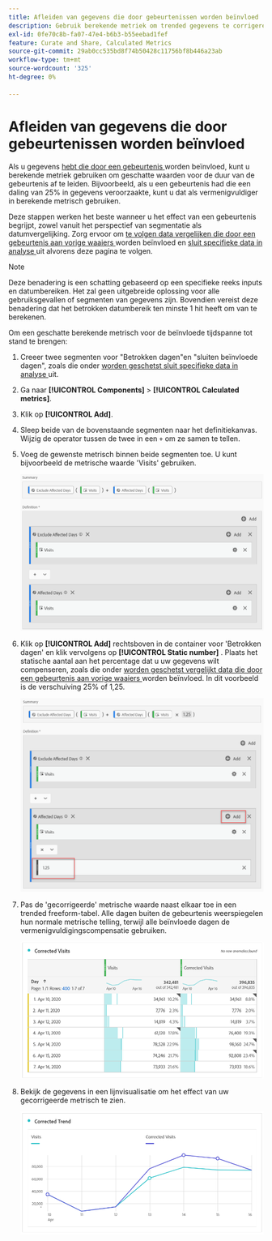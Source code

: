 ```yaml
---
title: Afleiden van gegevens die door gebeurtenissen worden beïnvloed
description: Gebruik berekende metriek om trended gegevens te corrigeren die door een gebeurtenis worden beïnvloed.
exl-id: 0fe70c8b-fa07-47e4-b6b3-b55eebad1fef
feature: Curate and Share, Calculated Metrics
source-git-commit: 29ab0cc535bd8f74b50428c11756bf8b446a23ab
workflow-type: tm+mt
source-wordcount: '325'
ht-degree: 0%

---
```


# Afleiden van gegevens die door gebeurtenissen worden beïnvloed

Als u gegevens [ hebt die door een gebeurtenis ](overview.md) worden beïnvloed, kunt u berekende metriek gebruiken om geschatte waarden voor de duur van de gebeurtenis af te leiden. Bijvoorbeeld, als u een gebeurtenis had die een daling van 25% in gegevens veroorzaakte, kunt u dat als vermenigvuldiger in berekende metrisch gebruiken.

Deze stappen werken het beste wanneer u het effect van een gebeurtenis begrijpt, zowel vanuit het perspectief van segmentatie als datumvergelijking. Zorg ervoor om [ te volgen data vergelijken die door een gebeurtenis aan vorige waaiers ](compare-dates.md) worden beïnvloed en [ sluit specifieke data in analyse ](segments.md) uit alvorens deze pagina te volgen.

>[!NOTE]
>
>Deze benadering is een schatting gebaseerd op een specifieke reeks inputs en datumbereiken. Het zal geen uitgebreide oplossing voor alle gebruiksgevallen of segmenten van gegevens zijn. Bovendien vereist deze benadering dat het betrokken datumbereik ten minste 1 hit heeft om van te berekenen.

Om een geschatte berekende metrisch voor de beïnvloede tijdspanne tot stand te brengen:

1. Creeer twee segmenten voor &quot;Betrokken dagen&quot;en &quot;sluiten beïnvloede dagen&quot;, zoals die onder [ worden geschetst sluit specifieke data in analyse ](segments.md) uit.
2. Ga naar **[!UICONTROL Components]** > **[!UICONTROL Calculated metrics]**.
3. Klik op **[!UICONTROL Add]**.
4. Sleep beide van de bovenstaande segmenten naar het definitiekanvas. Wijzig de operator tussen de twee in een `+` om ze samen te tellen.
5. Voeg de gewenste metrisch binnen beide segmenten toe. U kunt bijvoorbeeld de metrische waarde &#39;Visits&#39; gebruiken.

   ![ de bouwer van het Segment ](assets/event_segment_builder.png)

6. Klik op **[!UICONTROL Add]** rechtsboven in de container voor &#39;Betrokken dagen&#39; en klik vervolgens op **[!UICONTROL Static number]** . Plaats het statische aantal aan het percentage dat u uw gegevens wilt compenseren, zoals die onder [ worden geschetst vergelijkt data die door een gebeurtenis aan vorige waaiers ](compare-dates.md) worden beïnvloed. In dit voorbeeld is de verschuiving 25% of 1,25.

   ![ Statisch aantal ](assets/event_static_number.png)

7. Pas de &#39;gecorrigeerde&#39; metrische waarde naast elkaar toe in een trended freeform-tabel. Alle dagen buiten de gebeurtenis weerspiegelen hun normale metrische telling, terwijl alle beïnvloede dagen de vermenigvuldigingscompensatie gebruiken.

   ![ Corrected metrisch ](assets/event_corrected.png)

8. Bekijk de gegevens in een lijnvisualisatie om het effect van uw gecorrigeerde metrisch te zien.

   ![ Correcte lijn ](assets/event_line.png)
